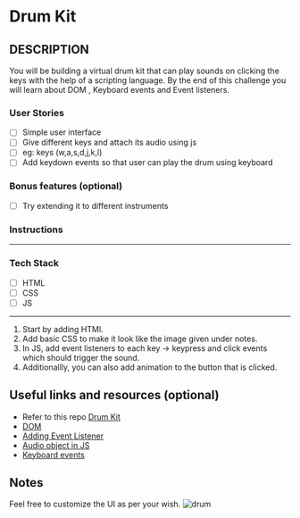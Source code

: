 # Drum Kit

## DESCRIPTION

You will be building a virtual drum kit that can play sounds on clicking the keys with the help of a scripting language. By the end of this challenge you will learn about DOM , Keyboard events and Event listeners.

### User Stories

-   [ ] Simple user interface
-   [ ] Give different keys and attach its audio using js
-   [ ] eg: keys (w,a,s,d,j,k,l)
-   [ ] Add keydown events so that user can play the drum using keyboard

### Bonus features (optional)

-   [ ] Try extending it to different instruments
  
### Instructions
---
### Tech Stack

-   [ ] HTML
-   [ ] CSS
-   [ ] JS
---
1. Start by adding HTMl.
2. Add basic CSS to make it look like the image given under notes.
3. In JS, add event listeners to each key -> keypress and click events which should trigger the sound.
4. Additionallly, you can also add animation to the button that is clicked. 

## Useful links and resources (optional)

-   Refer to this repo [Drum Kit](https://github.com/NehaAnand28/Drum-kit)
-   [DOM](https://developer.mozilla.org/en-US/docs/Web/API/Document_Object_Model)
-   [Adding Event Listener](https://developer.mozilla.org/en-US/docs/Web/API/EventTarget/addEventListener)
-   [Audio object in JS](https://developer.mozilla.org/en-US/docs/Web/API/HTMLAudioElement/Audio)
-   [Keyboard events](https://developer.mozilla.org/en-US/docs/Web/API/Document/keydown_event)

## Notes 

Feel free to customize the UI as per your wish.
![drum](https://user-images.githubusercontent.com/70203777/136048065-bb4f339f-b981-4a82-8d6b-4dafc779b34a.JPG)
